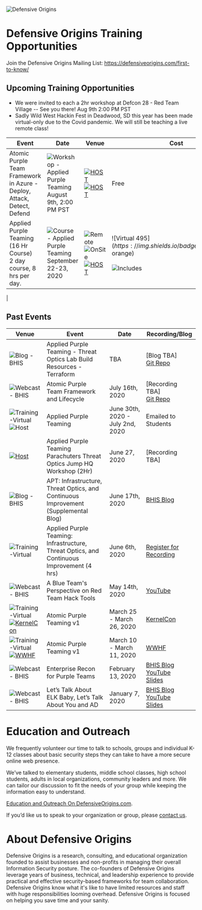 
![Defensive Origins](https://defensiveorigins.com/wp-content/uploads/2020/05/defensive-origins-header-6-1536x760.png)
# Defensive Origins Training Opportunities 
Join the Defensive Origins Mailing List: https://defensiveorigins.com/first-to-know/

## Upcoming Training Opportunities
* We were invited to each a 2hr workshop at Defcon 28 - Red Team Village -- See you there! Aug 9th 2:00 PM PST
* Sadly Wild West Hackin Fest in Deadwood, SD this year has been made virtual-only due to the Covid pandemic.  We will still be teaching a live remote class!  

| Event                                    | Date                                     | Venue                                    | Cost                                     | Registration  |
|------------------------------------------|------------------------------------------|------------------------------------------|------------------------------------------|---------------|
| Atomic Purple Team Framework in Azure - Deploy, Attack, Detect, Defend | ![Workshop  - Applied Purple Teaming](https://img.shields.io/badge/Workshop-2Hrs-green)<br>August 9th, 2:00 PM PST                  | [![HOST](https://img.shields.io/badge/Host-Defcon%2028-Red)](https://www.defcon.org/)<br>[![HOST](https://img.shields.io/badge/Host-Red%20Team%20Village-Red)](https://www.redteamvillage.io/) | Free                                     |   [Red Team Village][1]            |
| Applied Purple Teaming (16 Hr Course)<br>2 day course, 8 hrs per day.<br> | ![Course  - Applied Purple Teaming](https://img.shields.io/badge/Course-16Hrs-green)<br>September 22-23, 2020 | ![Remote](https://img.shields.io/badge/Remote-Live%20Hybrid%20Interactive%20Classroom-yellow)<br>![OnSite](https://img.shields.io/badge/OnSite-Deadwood%20South%20Dakota-orange)<br>[![HOST](https://img.shields.io/badge/Host-WildWestHackinFest-blue)](https://www.wildwesthackinfest.com/) | ![Virtual $495](https://img.shields.io/badge/Remote-$495-orange)<BR><br>![Includes](https://img.shields.io/badge/Includes-WWHF%20Registration-green) | [Register][2] |
|                              



## Past Events
| Venue                                    | Event                                    | Date                             | Recording/Blog                           |
|------------------------------------------|------------------------------------------|----------------------------------|------------------------------------------|
| ![Blog  - BHIS](https://img.shields.io/badge/Blog-BHIS-darkgreen) | Applied Purple Teaming - Threat Optics Lab Build Resources - Terraform | TBA                              | [Blog TBA]<br>[Git Repo](https://github.com/DefensiveOrigins/APT-Lab-Terraform)                   |
| ![Webcast  - BHIS](https://img.shields.io/badge/Webcast-BHIS-darkgreen) | Atomic Purple Team Framework and Lifecycle | July 16th, 2020                  | [Recording TBA]<br>[Git Repo][3]         |
| ![Training-Virtual](https://img.shields.io/badge/Training-Remote-darkgreen)<BR>![Host](https://img.shields.io/badge/Host-WWHF%20June-blue) | Applied Purple Teaming                   | June 30th, 2020 - July 2nd, 2020 | Emailed to Students                      |
| [![Host](https://img.shields.io/badge/Host-CyberJungleVirtualSummit-blue)][4] | Applied Purple Teaming <br>Parachuters Threat Optics Jump HQ Workshop (2Hr)<br> | June 27, 2020                    | [Recording TBA]                                    |
| ![Blog  - BHIS](https://img.shields.io/badge/Blog-BHIS-darkgreen) | APT: Infrastructure, Threat Optics, and Continuous Improvement (Supplemental Blog) | June 17th, 2020                  | [BHIS Blog](https://www.blackhillsinfosec.com/how-to-deploy-windows-optics-commands-downloads-instructions-and-screenshots/) |
| ![Training-Virtual](https://img.shields.io/badge/Training-Remote-darkgreen) | Applied Purple Teaming: Infrastructure, Threat Optics, and Continuous Improvement (4 hrs) | June 6th, 2020                   | [Register for Recording][5]              |
| ![Webcast  - BHIS](https://img.shields.io/badge/Webcast-BHIS-darkgreen) | A Blue Team's Perspective on Red Team Hack Tools | May 14th, 2020                   | [YouTube](https://www.youtube.com/watch?v=0mIN2OU5hQE) |
| ![Training-Virtual](https://img.shields.io/badge/Training-Remote-darkgreen)<BR>[![KernelCon](https://img.shields.io/badge/Host-KernelCon%202020-blue)](https://kernelcon.org/) | Atomic Purple Teaming v1                 | March 25 - March  26, 2020       | [KernelCon](https://kernelcon.org/)      |
| ![Training-Virtual](https://img.shields.io/badge/Training-Remote-darkgreen)<BR>[![WWHF](https://img.shields.io/badge/Host-WWHF%20WW%202020-blue)](https://wildwesthackinfest.com/) | Atomic Purple Teaming v1                 | March 10 - March 11, 2020        | [WWHF](https://wildwesthackinfest.com/)  |
| ![Webcast  - BHIS](https://img.shields.io/badge/Webcast-BHIS-darkgreen) | Enterprise Recon for Purple Teams        | February 13, 2020                | [BHIS Blog](https://www.blackhillsinfosec.com/webcast-enterprise-recon-for-purple-teams/)<br>[YouTube](https://www.youtube.com/watch?v=5c4KHB8dZMw)<br>[Slides](https://activecountermeasures.com/presentations) |
| ![Webcast  - BHIS](https://img.shields.io/badge/Webcast-BHIS-darkgreen) | Let’s Talk About ELK Baby, Let’s Talk About You and AD | January 7, 2020                  | [BHIS Blog](https://www.blackhillsinfosec.com/webcast-lets-talk-about-elk-baby-lets-talk-about-you-and-ad/)<br>[YouTube](https://www.youtube.com/watch?v=c0qOmu3pChc)<br>[Slides](https://www.activecountermeasures.com/acm-bhis-presentations/) |

# Education and Outreach 
We frequently volunteer our time to talk to schools, groups and individual K-12 classes about basic security steps they can take to have a more secure online web presence. 

We’ve talked to elementary students, middle school classes, high school students, adults in local organizations, community leaders and more. We can tailor our discussion to fit the needs of your group while keeping the information easy to understand. 

[Education and Outreach On DefensiveOrigins.com](https://defensiveorigins.com/resources/).

If you’d like us to speak to your organization or group, please [contact us](https://defensiveorigins.com/contact/).

# About Defensive Origins

Defensive Origins is a research, consulting, and educational organization founded to assist businesses and non-profits in managing their overall Information Security posture.  The co-founders of Defensive Origins leverage years of business, technical, and leadership experience to provide practical and effective security-based frameworks for team collaboration. Defensive Origins know what it's like to have limited resources and staff with huge responsibilities looming overhead.  Defensive Origins is focused on helping you save time and your sanity.

  [1]: https://redteamvillage.io/
  [2]: https://wildwesthackinfest.com/deadwood/training/
  [3]: https://github.com/DefensiveOrigins/AtomicPurpleTeam
  [4]: https://junegle.io/
  [5]: https://attendee.gotowebinar.com/register/3725793414954629390

